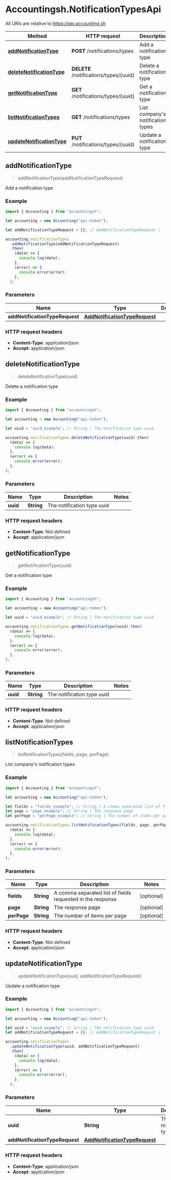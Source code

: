 # Accountingsh.NotificationTypesApi

All URIs are relative to *https://api.accounting.sh*

| Method                                                                       | HTTP request                           | Description                           |
| ---------------------------------------------------------------------------- | -------------------------------------- | ------------------------------------- |
| [**addNotificationType**](NotificationTypesApi.md#addNotificationType)       | **POST** /notifications/types          | Add a notification type               |
| [**deleteNotificationType**](NotificationTypesApi.md#deleteNotificationType) | **DELETE** /notifications/types/{uuid} | Delete a notification type            |
| [**getNotificationType**](NotificationTypesApi.md#getNotificationType)       | **GET** /notifications/types/{uuid}    | Get a notification type               |
| [**listNotificationTypes**](NotificationTypesApi.md#listNotificationTypes)   | **GET** /notifications/types           | List company&#39;s notification types |
| [**updateNotificationType**](NotificationTypesApi.md#updateNotificationType) | **PUT** /notifications/types/{uuid}    | Update a notification type            |

## addNotificationType

> addNotificationType(addNotificationTypeRequest)

Add a notification type

### Example

```javascript
import { Accounting } from "accountingsh";

let accounting = new Accounting("api-token");

let addNotificationTypeRequest = {}; // AddNotificationTypeRequest |

accounting.notificationTypes
  .addNotificationType(addNotificationTypeRequest)
  .then(
    (data) => {
      console.log(data);
    },
    (error) => {
      console.error(error);
    },
  );
```

### Parameters

| Name                           | Type                                                            | Description | Notes |
| ------------------------------ | --------------------------------------------------------------- | ----------- | ----- |
| **addNotificationTypeRequest** | [**AddNotificationTypeRequest**](AddNotificationTypeRequest.md) |             |

### HTTP request headers

- **Content-Type**: application/json
- **Accept**: application/json

## deleteNotificationType

> deleteNotificationType(uuid)

Delete a notification type

### Example

```javascript
import { Accounting } from "accountingsh";

let accounting = new Accounting("api-token");

let uuid = "uuid_example"; // String | The notification type uuid

accounting.notificationTypes.deleteNotificationType(uuid).then(
  (data) => {
    console.log(data);
  },
  (error) => {
    console.error(error);
  },
);
```

### Parameters

| Name     | Type       | Description                | Notes |
| -------- | ---------- | -------------------------- | ----- |
| **uuid** | **String** | The notification type uuid |

### HTTP request headers

- **Content-Type**: Not defined
- **Accept**: application/json

## getNotificationType

> getNotificationType(uuid)

Get a notification type

### Example

```javascript
import { Accounting } from "accountingsh";

let accounting = new Accounting("api-token");

let uuid = "uuid_example"; // String | The notification type uuid

accounting.notificationTypes.getNotificationType(uuid).then(
  (data) => {
    console.log(data);
  },
  (error) => {
    console.error(error);
  },
);
```

### Parameters

| Name     | Type       | Description                | Notes |
| -------- | ---------- | -------------------------- | ----- |
| **uuid** | **String** | The notification type uuid |

### HTTP request headers

- **Content-Type**: Not defined
- **Accept**: application/json

## listNotificationTypes

> listNotificationTypes(fields, page, perPage)

List company&#39;s notification types

### Example

```javascript
import { Accounting } from "accountingsh";

let accounting = new Accounting("api-token");

let fields = "fields_example"; // String | A comma separated list of fields requested in the response
let page = "page_example"; // String | The response page
let perPage = "perPage_example"; // String | The number of items per page

accounting.notificationTypes.listNotificationTypes(fields, page, perPage).then(
  (data) => {
    console.log(data);
  },
  (error) => {
    console.error(error);
  },
);
```

### Parameters

| Name        | Type       | Description                                                | Notes      |
| ----------- | ---------- | ---------------------------------------------------------- | ---------- |
| **fields**  | **String** | A comma separated list of fields requested in the response | [optional] |
| **page**    | **String** | The response page                                          | [optional] |
| **perPage** | **String** | The number of items per page                               | [optional] |

### HTTP request headers

- **Content-Type**: Not defined
- **Accept**: application/json

## updateNotificationType

> updateNotificationType(uuid, addNotificationTypeRequest)

Update a notification type

### Example

```javascript
import { Accounting } from "accountingsh";

let accounting = new Accounting("api-token");

let uuid = "uuid_example"; // String | The notification type uuid
let addNotificationTypeRequest = {}; // AddNotificationTypeRequest |

accounting.notificationTypes
  .updateNotificationType(uuid, addNotificationTypeRequest)
  .then(
    (data) => {
      console.log(data);
    },
    (error) => {
      console.error(error);
    },
  );
```

### Parameters

| Name                           | Type                                                            | Description                | Notes |
| ------------------------------ | --------------------------------------------------------------- | -------------------------- | ----- |
| **uuid**                       | **String**                                                      | The notification type uuid |
| **addNotificationTypeRequest** | [**AddNotificationTypeRequest**](AddNotificationTypeRequest.md) |                            |

### HTTP request headers

- **Content-Type**: application/json
- **Accept**: application/json
